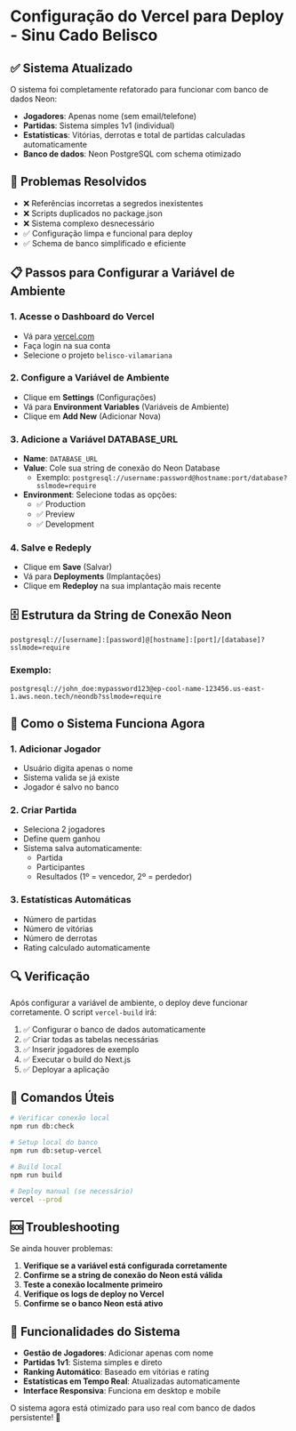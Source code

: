 # Configuração do Vercel para Deploy - Sinu Cado Belisco

## ✅ Sistema Atualizado

O sistema foi completamente refatorado para funcionar com banco de dados Neon:

- **Jogadores**: Apenas nome (sem email/telefone)
- **Partidas**: Sistema simples 1v1 (individual)
- **Estatísticas**: Vitórias, derrotas e total de partidas calculadas automaticamente
- **Banco de dados**: Neon PostgreSQL com schema otimizado

## 🔧 Problemas Resolvidos

- ❌ Referências incorretas a segredos inexistentes
- ❌ Scripts duplicados no package.json
- ❌ Sistema complexo desnecessário
- ✅ Configuração limpa e funcional para deploy
- ✅ Schema de banco simplificado e eficiente

## 📋 Passos para Configurar a Variável de Ambiente

### 1. Acesse o Dashboard do Vercel
- Vá para [vercel.com](https://vercel.com)
- Faça login na sua conta
- Selecione o projeto `belisco-vilamariana`

### 2. Configure a Variável de Ambiente
- Clique em **Settings** (Configurações)
- Vá para **Environment Variables** (Variáveis de Ambiente)
- Clique em **Add New** (Adicionar Nova)

### 3. Adicione a Variável DATABASE_URL
- **Name**: `DATABASE_URL`
- **Value**: Cole sua string de conexão do Neon Database
  - Exemplo: `postgresql://username:password@hostname:port/database?sslmode=require`
- **Environment**: Selecione todas as opções:
  - ✅ Production
  - ✅ Preview  
  - ✅ Development

### 4. Salve e Redeply
- Clique em **Save** (Salvar)
- Vá para **Deployments** (Implantações)
- Clique em **Redeploy** na sua implantação mais recente

## 🗄️ Estrutura da String de Conexão Neon

```
postgresql://[username]:[password]@[hostname]:[port]/[database]?sslmode=require
```

### Exemplo:
```
postgresql://john_doe:mypassword123@ep-cool-name-123456.us-east-1.aws.neon.tech/neondb?sslmode=require
```

## 🎯 Como o Sistema Funciona Agora

### 1. **Adicionar Jogador**
- Usuário digita apenas o nome
- Sistema valida se já existe
- Jogador é salvo no banco

### 2. **Criar Partida**
- Seleciona 2 jogadores
- Define quem ganhou
- Sistema salva automaticamente:
  - Partida
  - Participantes
  - Resultados (1º = vencedor, 2º = perdedor)

### 3. **Estatísticas Automáticas**
- Número de partidas
- Número de vitórias
- Número de derrotas
- Rating calculado automaticamente

## 🔍 Verificação

Após configurar a variável de ambiente, o deploy deve funcionar corretamente. O script `vercel-build` irá:

1. ✅ Configurar o banco de dados automaticamente
2. ✅ Criar todas as tabelas necessárias
3. ✅ Inserir jogadores de exemplo
4. ✅ Executar o build do Next.js
5. ✅ Deployar a aplicação

## 🚀 Comandos Úteis

```bash
# Verificar conexão local
npm run db:check

# Setup local do banco
npm run db:setup-vercel

# Build local
npm run build

# Deploy manual (se necessário)
vercel --prod
```

## 🆘 Troubleshooting

Se ainda houver problemas:

1. **Verifique se a variável está configurada corretamente**
2. **Confirme se a string de conexão do Neon está válida**
3. **Teste a conexão localmente primeiro**
4. **Verifique os logs de deploy no Vercel**
5. **Confirme se o banco Neon está ativo**

## 📱 Funcionalidades do Sistema

- **Gestão de Jogadores**: Adicionar apenas com nome
- **Partidas 1v1**: Sistema simples e direto
- **Ranking Automático**: Baseado em vitórias e rating
- **Estatísticas em Tempo Real**: Atualizadas automaticamente
- **Interface Responsiva**: Funciona em desktop e mobile

O sistema agora está otimizado para uso real com banco de dados persistente! 🎉
